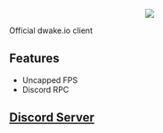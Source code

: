 <p align="center"><img src="https://i.imgur.com/NEZr8CB.png" /></p>

Official dwake.io client

## Features
  - Uncapped FPS
  - Discord RPC

## [Discord Server](https://discord.gg/nWAc3mwT4s)
